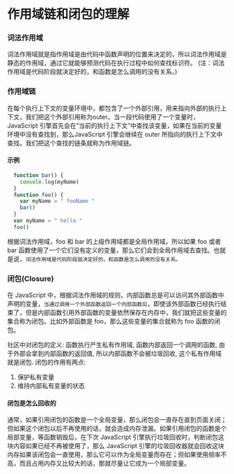 # 作用域链和闭包的理解

### 词法作用域
词法作用域就是指作用域是由代码中函数声明的位置来决定的，所以词法作用域是静态的作用域，通过它就能够预测代码在执行过程中如何查找标识符。
(注：词法作用域是代码阶段就决定好的，和函数是怎么调用的没有关系。)

### 作用域链
在每个执行上下文的变量环境中，都包含了一个外部引用，用来指向外部的执行上下文，我们把这个外部引用称为outer。当一段代码使用了一个变量时，JavaScript 引擎首先会在“当前的执行上下文”中查找该变量，如果在当前的变量环境中没有查找到，那么JavaScript 引擎会继续在 outer 所指向的执行上下文中查找。我们把这个查找的链条就称为作用域链。


#### 示例
``` javascript
  function bar() {
    console.log(myName)
  }
  function foo() {
    var myName = " fooName "
    bar()
  }
  var myName = " hello "
  foo()

```
根据词法作用域，foo 和 bar 的上级作用域都是全局作用域，所以如果 foo 或者bar 函数使用了一个它们没有定义的变量，那么它们会到全局作用域去查找。也就是说，`词法作用域是代码阶段就决定好的，和函数是怎么调用的没有关系。`

### 闭包(Closure)
在 JavaScript 中，根据词法作用域的规则，内部函数总是可以访问其外部函数中声明的变量，`当通过调用一个外部函数返回一个内部函数后`，即使该外部函数已经执行结束了，但是内部函数引用外部函数的变量依然保存在内存中，我们就把这些变量的集合称为闭包。比如外部函数是 foo，那么这些变量的集合就称为 foo 函数的闭包。

社区中对闭包的定义: 函数执行产生私有作用域, 函数内部返回一个调用的函数, 由于外部会拿到内部函数的返回值, 所以内部函数不会被垃圾回收, 这个私有作用域就是闭包.
闭包的作用有两点: 
1. 保护私有变量 
2. 维持内部私有变量的状态
  #### 闭包是怎么回收的
  通常，如果引用闭包的函数是一个全局变量，那么闭包会一直存在直到页面关闭；但如果这个闭包以后不再使用的话，就会造成内存泄漏。如果引用闭包的函数是个局部变量，等函数销毁后，在下次 JavaScript 引擎执行垃圾回收时，判断闭包这块内容如果已经不再被使用了，那么 JavaScript 引擎的垃圾回收器就会回收这块内存如果该闭包会一直使用，那么它可以作为全局变量而存在；但如果使用频率不高，而且占用内存又比较大的话，那就尽量让它成为一个局部变量。

<!-- ![节点](./jd.png)  -->